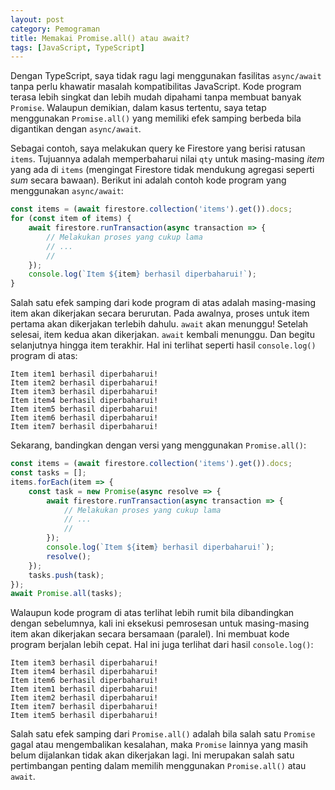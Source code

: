 ```yaml
---
layout: post
category: Pemograman
title: Memakai Promise.all() atau await?
tags: [JavaScript, TypeScript]
---
```


Dengan TypeScript, saya tidak ragu lagi menggunakan fasilitas `async/await` tanpa perlu khawatir masalah kompatibilitas JavaScript.  Kode program terasa lebih singkat dan lebih mudah dipahami tanpa membuat banyak `Promise`.  Walaupun demikian, dalam kasus tertentu, saya tetap menggunakan `Promise.all()` yang memiliki efek samping berbeda bila digantikan dengan `async/await`.

Sebagai contoh, saya melakukan query ke Firestore yang berisi ratusan `items`.  Tujuannya adalah memperbaharui nilai `qty` untuk masing-masing *item* yang ada di `items` (mengingat Firestore tidak mendukung agregasi seperti *sum* secara bawaan).  Berikut ini adalah contoh kode program yang menggunakan `async/await`:

```javascript
const items = (await firestore.collection('items').get()).docs;
for (const item of items) {
    await firestore.runTransaction(async transaction => {
        // Melakukan proses yang cukup lama
        // ...
        //        
    });
    console.log(`Item ${item} berhasil diperbaharui!`);
}
```

Salah satu efek samping dari kode program di atas adalah masing-masing item akan dikerjakan secara berurutan.  Pada awalnya, proses untuk item pertama akan dikerjakan terlebih dahulu.  `await` akan menunggu!  Setelah selesai, item kedua akan dikerjakan. `await` kembali menunggu.  Dan begitu selanjutnya hingga item terakhir.  Hal ini terlihat seperti hasil `console.log()` program di atas:

```
Item item1 berhasil diperbaharui!
Item item2 berhasil diperbaharui!
Item item3 berhasil diperbaharui!
Item item4 berhasil diperbaharui!
Item item5 berhasil diperbaharui!
Item item6 berhasil diperbaharui!
Item item7 berhasil diperbaharui!
```

Sekarang, bandingkan dengan versi yang menggunakan `Promise.all()`:

```javascript
const items = (await firestore.collection('items').get()).docs;
const tasks = [];
items.forEach(item => {
    const task = new Promise(async resolve => {
        await firestore.runTransaction(async transaction => {
            // Melakukan proses yang cukup lama
            // ...
            //
        });
        console.log(`Item ${item} berhasil diperbaharui!`);
        resolve();
    });
    tasks.push(task);
});
await Promise.all(tasks);
```

Walaupun kode program di atas terlihat lebih rumit bila dibandingkan dengan sebelumnya, kali ini eksekusi pemrosesan untuk masing-masing item akan dikerjakan secara bersamaan (paralel).  Ini membuat kode program berjalan lebih cepat.  Hal ini juga terlihat dari hasil `console.log()`:

```
Item item3 berhasil diperbaharui!
Item item4 berhasil diperbaharui!
Item item6 berhasil diperbaharui!
Item item1 berhasil diperbaharui!
Item item2 berhasil diperbaharui!
Item item7 berhasil diperbaharui!
Item item5 berhasil diperbaharui!
```

Salah satu efek samping dari `Promise.all()` adalah bila salah satu `Promise` gagal atau mengembalikan kesalahan, maka `Promise` lainnya yang masih belum dijalankan tidak akan dikerjakan lagi.  Ini merupakan salah satu pertimbangan penting dalam memilih menggunakan `Promise.all()` atau `await`.